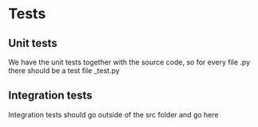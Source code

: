 # Tests

## Unit tests
We have the unit tests together with the source code, so for every file <module>.py there should be a test file <module>_test.py

## Integration tests
Integration tests should go outside of the src folder and go here